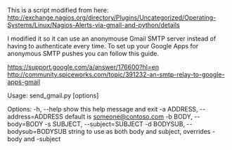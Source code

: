 
This is a script modified from here:
 http://exchange.nagios.org/directory/Plugins/Uncategorized/Operating-Systems/Linux/Nagios-Alerts-via-gmail-and-python/details
 
 I modified it so it can use an anonymouse Gmail SMTP server instead of having to authenticate every time. To set up your Google Apps for anonymous SMTP pushes you can follow this guide.
 
 https://support.google.com/a/answer/176600?hl=en
 http://community.spiceworks.com/topic/391232-an-smtp-relay-to-google-apps-gmail
 

Usage: send_gmail.py [options]

Options:
  -h, --help            show this help message and exit
  -a ADDRESS, --address=ADDRESS
                        default is someone@contoso.com
  -b BODY, --body=BODY
  -s SUBJECT, --subject=SUBJECT
  -d BODYSUB, --bodysub=BODYSUB
                        string to use as both body and subject, overrides
                        -body and -subject
